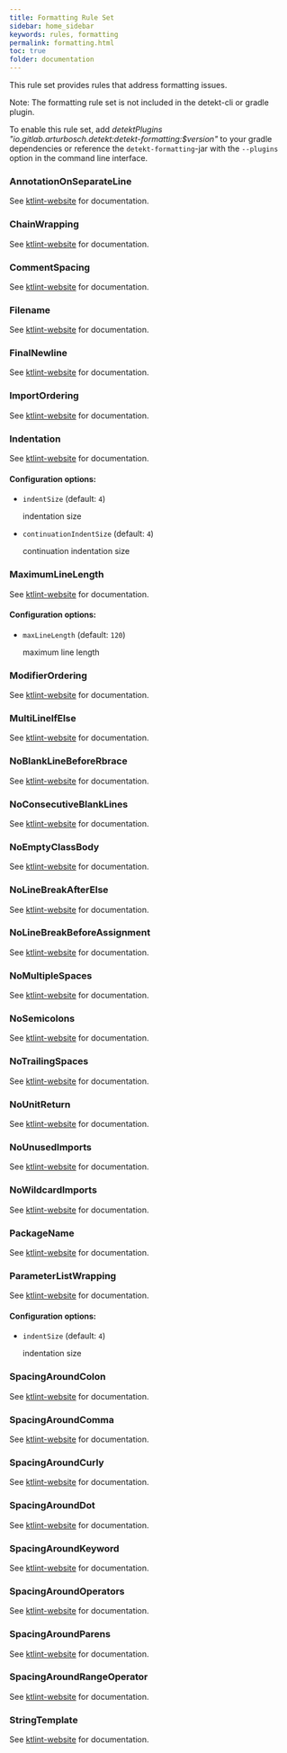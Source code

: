 ```yaml
---
title: Formatting Rule Set
sidebar: home_sidebar
keywords: rules, formatting
permalink: formatting.html
toc: true
folder: documentation
---
```

This rule set provides rules that address formatting issues.

Note: The formatting rule set is not included in the detekt-cli or gradle plugin.

To enable this rule set, add <i>detektPlugins "io.gitlab.arturbosch.detekt:detekt-formatting:$version"</i>
to your gradle dependencies or reference the `detekt-formatting`-jar with the `--plugins` option
in the command line interface.

### AnnotationOnSeparateLine

See <a href="https://ktlint.github.io">ktlint-website</a> for documentation.

### ChainWrapping

See <a href="https://ktlint.github.io">ktlint-website</a> for documentation.

### CommentSpacing

See <a href="https://ktlint.github.io">ktlint-website</a> for documentation.

### Filename

See <a href="https://ktlint.github.io">ktlint-website</a> for documentation.

### FinalNewline

See <a href="https://ktlint.github.io">ktlint-website</a> for documentation.

### ImportOrdering

See <a href="https://ktlint.github.io">ktlint-website</a> for documentation.

### Indentation

See <a href="https://ktlint.github.io/#rule-indentation">ktlint-website</a> for documentation.

#### Configuration options:

* ``indentSize`` (default: ``4``)

   indentation size

* ``continuationIndentSize`` (default: ``4``)

   continuation indentation size

### MaximumLineLength

See <a href="https://ktlint.github.io">ktlint-website</a> for documentation.

#### Configuration options:

* ``maxLineLength`` (default: ``120``)

   maximum line length

### ModifierOrdering

See <a href="https://ktlint.github.io/#rule-modifier-order">ktlint-website</a> for documentation.

### MultiLineIfElse

See <a href="https://ktlint.github.io/#rule-modifier-order">ktlint-website</a> for documentation.

### NoBlankLineBeforeRbrace

See <a href="https://ktlint.github.io">ktlint-website</a> for documentation.

### NoConsecutiveBlankLines

See <a href="https://ktlint.github.io/#rule-blank">ktlint-website</a> for documentation.

### NoEmptyClassBody

See <a href="https://ktlint.github.io/#rule-empty-class-body">ktlint-website</a> for documentation.

### NoLineBreakAfterElse

See <a href="https://ktlint.github.io">ktlint-website</a> for documentation.

### NoLineBreakBeforeAssignment

See <a href="https://ktlint.github.io">ktlint-website</a> for documentation.

### NoMultipleSpaces

See <a href="https://ktlint.github.io">ktlint-website</a> for documentation.

### NoSemicolons

See <a href="https://ktlint.github.io/#rule-semi">ktlint-website</a> for documentation.

### NoTrailingSpaces

See <a href="https://ktlint.github.io/#rule-trailing-whitespaces">ktlint-website</a> for documentation.

### NoUnitReturn

See <a href="https://ktlint.github.io/#rule-unit-return">ktlint-website</a> for documentation.

### NoUnusedImports

See <a href="https://ktlint.github.io">ktlint-website</a> for documentation.

### NoWildcardImports

See <a href="https://ktlint.github.io/#rule-import">ktlint-website</a> for documentation.

### PackageName

See <a href="https://ktlint.github.io">ktlint-website</a> for documentation.

### ParameterListWrapping

See <a href="https://ktlint.github.io">ktlint-website</a> for documentation.

#### Configuration options:

* ``indentSize`` (default: ``4``)

   indentation size

### SpacingAroundColon

See <a href="https://ktlint.github.io/#rule-spacing">ktlint-website</a> for documentation.

### SpacingAroundComma

See <a href="https://ktlint.github.io/#rule-spacing">ktlint-website</a> for documentation.

### SpacingAroundCurly

See <a href="https://ktlint.github.io/#rule-spacing">ktlint-website</a> for documentation.

### SpacingAroundDot

See <a href="https://ktlint.github.io/#rule-spacing">ktlint-website</a> for documentation.

### SpacingAroundKeyword

See <a href="https://ktlint.github.io/#rule-spacing">ktlint-website</a> for documentation.

### SpacingAroundOperators

See <a href="https://ktlint.github.io/#rule-spacing">ktlint-website</a> for documentation.

### SpacingAroundParens

See <a href="https://ktlint.github.io/#rule-spacing">ktlint-website</a> for documentation.

### SpacingAroundRangeOperator

See <a href="https://ktlint.github.io/#rule-spacing">ktlint-website</a> for documentation.

### StringTemplate

See <a href="https://ktlint.github.io/#rule-string-template">ktlint-website</a> for documentation.
